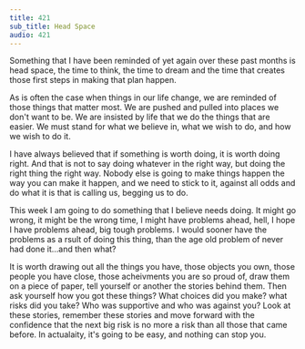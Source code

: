 ```yaml
---
title: 421
sub_title: Head Space
audio: 421
---
```


Something that I have been reminded of yet again over these past months is head space, the time to think, the time to dream and the time that creates those first steps in making that plan happen.

As is often the case when things in our life change, we are reminded of those things that matter most. We are pushed and pulled into places we don't want to be. We are insisted by life that we do the things that are easier. We must stand for what we believe in, what we wish to do, and how we wish to do it.

I have always believed that if something is worth doing, it is worth doing right. And that is not to say doing whatever in the right way, but doing the right thing the right way. Nobody else is going to make things happen the way you can make it happen, and we need to stick to it, against all odds and do what it is that is calling us, begging us to do.

This week I am going to do something that I believe needs doing. It might go wrong, it might be the wrong time, I might have problems ahead, hell, I hope I have problems ahead, big tough problems. I would sooner have the problems as a rsult of doing this thing, than the age old problem of never had done it…and then what?

It is worth drawing out all the things you have, those objects you own, those people you have close, those acheivments you are so proud of, draw them on a piece of paper, tell yourself or another the stories behind them. Then ask yourself how you got these things? What choices did you make? what risks did you take? Who was supportive and who was against you? Look at these stories, remember these stories and move forward with the confidence that the next big risk is no more a risk than all those that came before. In actualaity, it's going to be easy, and nothing can stop you. 